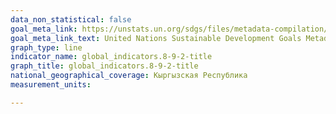 ```yaml
---
data_non_statistical: false
goal_meta_link: https://unstats.un.org/sdgs/files/metadata-compilation/Metadata-Goal-8.pdf
goal_meta_link_text: United Nations Sustainable Development Goals Metadata (PDF 526 KB)
graph_type: line
indicator_name: global_indicators.8-9-2-title
graph_title: global_indicators.8-9-2-title
national_geographical_coverage: Кыргызская Республика
measurement_units: 

---
```

